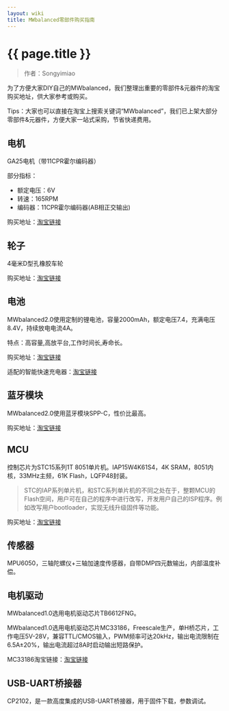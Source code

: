 ```yaml
---
layout: wiki
title: MWbalanced零部件购买指南
---
```


# {{ page.title }}

> 作者：Songyimiao

为了方便大家DIY自己的MWbalanced，我们整理出重要的零部件&元器件的淘宝购买地址，供大家参考或购买。

Tips：大家也可以直接在淘宝上搜索关键词“MWbalanced”，我们已上架大部分零部件&元器件，方便大家一站式采购，节省快递费用。

## 电机

GA25电机（带11CPR霍尔编码器）   

部分指标：

* 额定电压：6V
* 转速：165RPM
* 编码器：11CPR霍尔编码器(AB相正交输出)

购买地址：[淘宝链接](https://item.taobao.com/item.htm?spm=a230r.1.14.22.R8Fz9N&id=530768792280&ns=1&abbucket=15#detail)

## 轮子

4毫米D型孔橡胶车轮 

购买地址：[淘宝链接](https://item.taobao.com/item.htm?spm=a230r.1.14.37.R8Fz9N&id=530721850842&ns=1&abbucket=15#detail)


## 电池

MWbalanced2.0使用定制的锂电池，容量2000mAh，额定电压7.4，充满电压8.4V，持续放电电流4A。

特点：高容量,高放平台,工作时间长,寿命长。

购买地址：[淘宝链接](https://item.taobao.com/item.htm?spm=a1z09.2.0.0.4wwaGV&id=15616162951&_u=1qnqfnbf221)

适配的智能快速充电器：[淘宝链接](https://item.taobao.com/item.htm?spm=a230r.1.14.42.R8Fz9N&id=530722106272&ns=1&abbucket=15#detail)

## 蓝牙模块

MWbalanced2.0使用蓝牙模块SPP-C，性价比最高。

购买地址：[淘宝链接](https://item.taobao.com/item.htm?spm=a230r.1.14.17.R8Fz9N&id=530271728357&ns=1&abbucket=15#detail)

## MCU

控制芯片为STC15系列1T 8051单片机。IAP15W4K61S4，4K SRAM，8051内核，33MHz主频，61K Flash，LQFP48封装。

>STC的IAP系列单片机，和STC系列单片机的不同之处在于，整颗MCU的Flash空间，用户可在自己的程序中进行改写，开发用户自己的ISP程序。例如改写用户bootloader，实现无线升级固件等功能。

购买地址：[淘宝链接](https://item.taobao.com/item.htm?spm=a1z10.1-c.w4004-2285046357.14.Vgn8wp&id=526103204556)

## 传感器

MPU6050，三轴陀螺仪+三轴加速度传感器，自带DMP四元数输出，内部温度补偿。

## 电机驱动

MWbalanced1.0选用电机驱动芯片TB6612FNG。

MWbalanced1.0选用电机驱动芯片MC33186，Freescale生产，单H桥芯片，工作电压5V-28V，兼容TTL/CMOS输入，PWM频率可达20kHz，输出电流限制在6.5A±20%，输出电流超过8A时启动输出短路保护。

MC33186淘宝链接：[淘宝链接](https://item.taobao.com/item.htm?spm=a1z10.1-c.w4004-2285046357.4.Vgn8wp&id=526047719618)

## USB-UART桥接器

CP2102，是一款高度集成的USB-UART桥接器，用于固件下载，参数调试。







